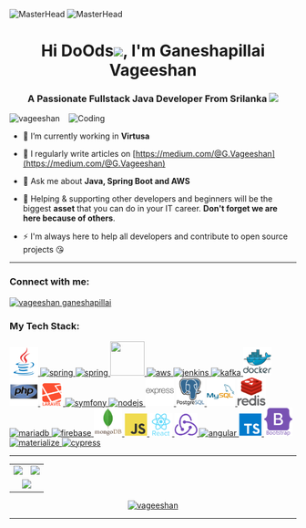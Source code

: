 ![MasterHead](https://c8.alamy.com/comp/FC4YWC/programming-concept-java-on-school-board-background-FC4YWC.jpg)
![MasterHead](https://miro.medium.com/max/1400/1*ieZpfpwDamHjdyhvaB_eMA.gif)
<h1 align="center">Hi DoOds<img src="https://raw.githubusercontent.com/MartinHeinz/MartinHeinz/master/wave.gif" width="3.5%"/>, I'm Ganeshapillai Vageeshan</h1>
<h3 align="center">A Passionate Fullstack Java Developer From Srilanka <img width="3.5%" src="https://c.tenor.com/Wq-MvpjAJksAAAAM/emojilaugh-emoji.gif"/></h3>
<img align="right" alt="Coding" width="400" src="https://camo.githubusercontent.com/5ddf73ad3a205111cf8c686f687fc216c2946a75005718c8da5b837ad9de78c9/68747470733a2f2f7468756d62732e6766796361742e636f6d2f4576696c4e657874446576696c666973682d736d616c6c2e676966"/>
<p align="left">
<img src="https://komarev.com/ghpvc/?username=vageeshan&label=Profile%20views&color=0e75b6&style=flat" alt="vageeshan" /></p>


- 🔭 I’m currently working in **Virtusa**

- 📝 I regularly write articles on [https://medium.com/@G.Vageeshan](https://medium.com/@G.Vageeshan)

- 💬 Ask me about **Java, Spring Boot and AWS**

- 🌱 Helping & supporting other developers and beginners will be the biggest **asset** that you can do in your IT career. **Don't forget we are here because of others**.

- ⚡ I'm always here to help all developers and contribute to open source projects 😘

---

<h3 align="left">Connect with me:</h3>
<p align="left">
<a href="https://linkedin.com/in/vageeshan-ganeshapillai" target="blank"><img align="center" src="https://raw.githubusercontent.com/rahuldkjain/github-profile-readme-generator/master/src/images/icons/Social/linked-in-alt.svg" alt="vageeshan ganeshapillai" height="30" width="40" /></a>
</p>

<h3 align="left">My Tech Stack:</h3>
<p align="left"> <a href="https://www.java.com" target="_blank" rel="noreferrer"> <img src="https://raw.githubusercontent.com/devicons/devicon/master/icons/java/java-original.svg" alt="java" width="50" height="50"/> </a> <a href="https://spring.io/" target="_blank" rel="noreferrer"> <img src="https://www.vectorlogo.zone/logos/springio/springio-icon.svg" alt="spring" width="50" height="50"/> </a> <a href="https://spring.io/" target="_blank" rel="noreferrer"> <img src="https://pbs.twimg.com/profile_images/1235868806079057921/fTL08u_H_400x400.png" alt="spring" style="height: 60px; width: 60px; object-fit: cover;"/> </a> <a href="https://spring.io/" target="_blank" rel="noreferrer"> <img src="https://encrypted-tbn0.gstatic.com/images?q=tbn:ANd9GcRHr9Jm5EGapynLYyk7aUSTvFuz-IDbeOssGw&usqp=CAU" style="height: 60px; width: 60px;"/> </a> <a href="https://aws.amazon.com" target="_blank" rel="noreferrer"> <img src="https://upload.wikimedia.org/wikipedia/commons/thumb/9/93/Amazon_Web_Services_Logo.svg/800px-Amazon_Web_Services_Logo.svg.png" alt="aws" style="height: 50px; width: 50px; object-fit: cover;"/> </a> <a href="https://www.jenkins.io" target="_blank" rel="noreferrer"> <img src="https://www.vectorlogo.zone/logos/jenkins/jenkins-icon.svg" alt="jenkins" width="50" height="50"/> </a> <a href="https://kafka.apache.org/" target="_blank" rel="noreferrer"> <img src="https://www.vectorlogo.zone/logos/apache_kafka/apache_kafka-icon.svg" alt="kafka" width="40" height="40"/> </a> <a href="https://www.docker.com/" target="_blank" rel="noreferrer"> <img src="https://raw.githubusercontent.com/devicons/devicon/master/icons/docker/docker-original-wordmark.svg" alt="docker" width="50" height="50"/> </a> <a href="https://www.php.net" target="_blank" rel="noreferrer"> <img src="https://raw.githubusercontent.com/devicons/devicon/master/icons/php/php-original.svg" alt="php" width="50" height="50"/> </a> <a href="https://laravel.com/" target="_blank" rel="noreferrer"> <img src="https://raw.githubusercontent.com/devicons/devicon/master/icons/laravel/laravel-plain-wordmark.svg" alt="laravel" width="40" height="40"/> </a> <a href="https://symfony.com" target="_blank" rel="noreferrer"> <img src="https://symfony.com/logos/symfony_black_03.svg" alt="symfony" width="50" height="50"/> </a> <a href="https://nodejs.org" target="_blank" rel="noreferrer"> <img src="https://upload.wikimedia.org/wikipedia/commons/thumb/d/d9/Node.js_logo.svg/1200px-Node.js_logo.svg.png" alt="nodejs" width="50" height="50"/> </a> <a href="https://expressjs.com" target="_blank" rel="noreferrer"> <img src="https://raw.githubusercontent.com/devicons/devicon/master/icons/express/express-original-wordmark.svg" alt="express" width="50" height="50"/> </a> <a href="https://www.postgresql.org" target="_blank" rel="noreferrer"> <img src="https://raw.githubusercontent.com/devicons/devicon/master/icons/postgresql/postgresql-original-wordmark.svg" alt="postgresql" width="50" height="50"/> </a> <a href="https://www.mysql.com/" target="_blank" rel="noreferrer"> <img src="https://raw.githubusercontent.com/devicons/devicon/master/icons/mysql/mysql-original-wordmark.svg" alt="mysql" width="50" height="50"/> </a> <a href="https://redis.io" target="_blank" rel="noreferrer"> <img src="https://raw.githubusercontent.com/devicons/devicon/master/icons/redis/redis-original-wordmark.svg" alt="redis" width="50" height="50"/> </a> <a href="https://mariadb.org/" target="_blank" rel="noreferrer"> <img src="https://www.vectorlogo.zone/logos/mariadb/mariadb-icon.svg" alt="mariadb" width="50" height="50"/> </a> <a href="https://firebase.google.com/" target="_blank" rel="noreferrer"> <img src="https://www.vectorlogo.zone/logos/firebase/firebase-icon.svg" alt="firebase" width="40" height="40"/> </a> </a> <a href="https://www.mongodb.com/" target="_blank" rel="noreferrer"> <img src="https://raw.githubusercontent.com/devicons/devicon/master/icons/mongodb/mongodb-original-wordmark.svg" alt="mongodb" width="50" height="50"/> </a> <a href="https://developer.mozilla.org/en-US/docs/Web/JavaScript" target="_blank" rel="noreferrer"> <img src="https://raw.githubusercontent.com/devicons/devicon/master/icons/javascript/javascript-original.svg" alt="javascript" width="40" height="40"/> <a href="https://reactjs.org/" target="_blank" rel="noreferrer"> <img src="https://raw.githubusercontent.com/devicons/devicon/master/icons/react/react-original-wordmark.svg" alt="react" width="40" height="40"/> </a> <a href="https://redux.js.org" target="_blank" rel="noreferrer"> <img src="https://raw.githubusercontent.com/devicons/devicon/master/icons/redux/redux-original.svg" alt="redux" width="40" height="40"/> </a> <a href="https://angular.io" target="_blank" rel="noreferrer"> <img src="https://angular.io/assets/images/logos/angular/angular.svg" alt="angular" width="50" height="50"/> </a> <a href="https://www.typescriptlang.org/" target="_blank" rel="noreferrer"> <img src="https://raw.githubusercontent.com/devicons/devicon/master/icons/typescript/typescript-original.svg" alt="typescript" width="40" height="40"/> </a> <a href="https://getbootstrap.com" target="_blank" rel="noreferrer"> <img src="https://raw.githubusercontent.com/devicons/devicon/master/icons/bootstrap/bootstrap-plain-wordmark.svg" alt="bootstrap" width="50" height="50"/> </a> <a href="https://materializecss.com/" target="_blank" rel="noreferrer"> <img src="https://raw.githubusercontent.com/prplx/svg-logos/5585531d45d294869c4eaab4d7cf2e9c167710a9/svg/materialize.svg" alt="materialize" width="50" height="50"/> </a> <a href="https://www.cypress.io" target="_blank" rel="noreferrer"> <img src="https://raw.githubusercontent.com/simple-icons/simple-icons/6e46ec1fc23b60c8fd0d2f2ff46db82e16dbd75f/icons/cypress.svg" alt="cypress" width="40" height="40"/> </a> </p>

---
<table align="center">
  <tr>
    <td valign="top"><img src="https://github-readme-stats.vercel.app/api?username=vageeshan&show_icons=true&locale=en&theme=tokyonight" style="height:180px;" /></td>
    <td valign="top"><img src="https://github-readme-stats.vercel.app/api/top-langs?username=vageeshan&show_icons=true&locale=en&layout=compact&theme=tokyonight" />
  </td>
  </tr>
  
   <tr align="center">
     <td colSpan="2" valign="top"><img src="https://github-readme-streak-stats.herokuapp.com/?user=vageeshan&locale=en&theme=tokyonight" />
  </td>
  </tr>
</table>
<div align="center"> <a href="https://github.com/ryo-ma/github-profile-trophy"><img src="https://github-profile-trophy.vercel.app/?username=vageeshan" alt="vageeshan" /></a> </div>

---
